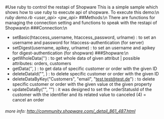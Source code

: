 #Use ruby to control the restapi of Shopware
This is a simple sample which shows how to use ruby to execute api of shopware.
To execute this demo:\n
_ruby demo.rb <user_api> <pw_api> <user> <pw> <url>_
##Methods:\n 
There are functions for managing the connection setting and functions to speak with the restapi of Shopware\n
###Connection:\n
* setBasic(htaccess_username, htaccess_password, urlname) : to set an username and password for htaccess-authentication (for server)
* setDigest(username, apikey, urlname) : to set an username and apikey for digest-authentication (for shopware)
###Shopware:\n
* getWholeData('<attribut>') : to get whole data of given attribut | possible attributes: orders, customers
* getData('<attribut>', <ID>) : to get data of specific customer or order with the given ID
* deleteDataId("<attribut>", <ID>) : to delete specific customer or order with the given ID
* deleteDataByKey("Customers", "email", "test.test@test.de") : to delete specific customer or order with the given value ot the given property
* updateDataBy("<identifier>", "<value>") : it was designed to set the orderStatusId of the customer with the identifier and its related value to canceled (4) = cancel an order
###### more info: http://community.shopware.com/_detail_861_487.html
